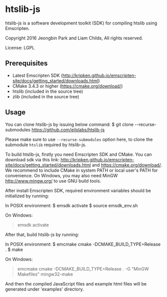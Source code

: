 htslib-js
======================

htslib-js is a software development toolkit (SDK) for compiling htslib using Emscripten.

Copyright 2016 Jeongbin Park and Liam Childs, All rights reserved.

License: LGPL

Prerequisites
----------------------

- Latest Emscripten SDK (<http://kripken.github.io/emscripten-site/docs/getting_started/downloads.html>)
- CMake 3.4.3 or higher (<https://cmake.org/download/>)
- htslib (included in the source tree)
- zlib (included in the source tree)


Usage
----------------------

You can clone htslib-js by issuing below command:
   $ git clone --recurse-submodules https://github.com/eilslabs/htslib-js

Please make sure to use `--recurse-submodules` option here, to clone the submodule `htslib` required by htslib-js.

To build htslib-js, firstly you need Emscripten SDK and CMake. You can download sdk via this link: <http://kripken.github.io/emscripten-site/docs/getting_started/downloads.html> and <https://cmake.org/download/>. We recommend to include CMake in system PATH or local user's PATH for convenience. On Windows, you may also need MinGW <http://www.mingw.org/> to use GNU build tools.

After install Emscripten SDK, required environment variables should be initialized by running:

In POSIX environment:
   $ emsdk activate
   $ source emsdk_env.sh

On Windows:
   > emsdk activate

After that, build htslib-js by running:

In POSIX environment:
   $ emcmake cmake -DCMAKE_BUILD_TYPE=Release .
   $ make

On Windows:
   > emcmake cmake -DCMAKE_BUILD_TYPE=Release . -G "MinGW Makefiles"
   > mingw32-make

And then the compiled JavaScript files and example html files will be generated under 'examples' directory.
